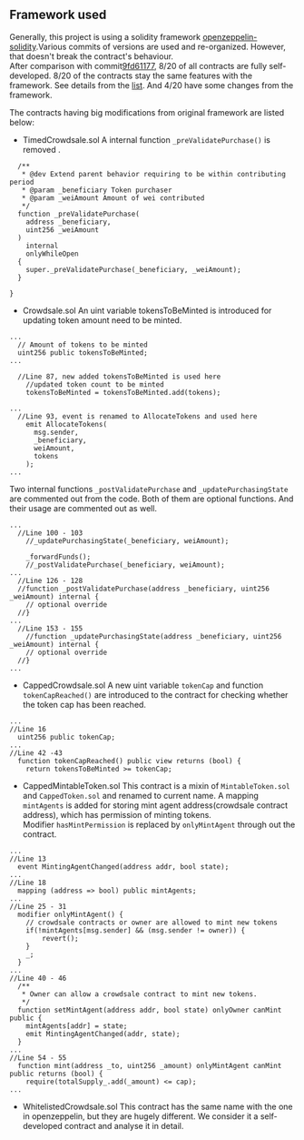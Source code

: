 ## Framework used

Generally, this project is using a solidity framework [openzeppelin-solidity](https://github.com/OpenZeppelin/openzeppelin-solidity).Various commits of versions are used and re-organized. However, that doesn't break the contract's behaviour. <br>
After comparison with commit[9fd61177](https://github.com/OpenZeppelin/openzeppelin-solidity/tree/9fd61177c3046e85fe3a492dd885322da20cc05f), 8/20 of all contracts are fully self-developed. 8/20 of the contracts stay the same features with the framework. See details from the [list](https://gist.github.com/ryu9827/4b702b2a85dcb0cca1c17c668bd73c50). And 4/20 have some changes from the framework.<br>

The contracts having big modifications from original framework are listed below: 

* TimedCrowdsale.sol
A internal function `_preValidatePurchase()` is removed .
```
  /**
   * @dev Extend parent behavior requiring to be within contributing period
   * @param _beneficiary Token purchaser
   * @param _weiAmount Amount of wei contributed
   */
  function _preValidatePurchase(
    address _beneficiary,
    uint256 _weiAmount
  )
    internal
    onlyWhileOpen
  {
    super._preValidatePurchase(_beneficiary, _weiAmount);
  }

}
```

* Crowdsale.sol
An uint variable tokensToBeMinted is introduced for updating token amount need to be minted.
```
...
  // Amount of tokens to be minted
  uint256 public tokensToBeMinted;
...

  //Line 87, new added tokensToBeMinted is used here
    //updated token count to be minted
    tokensToBeMinted = tokensToBeMinted.add(tokens);

...
  //Line 93, event is renamed to AllocateTokens and used here
    emit AllocateTokens(
      msg.sender,
      _beneficiary,
      weiAmount,
      tokens
    );
...
```

Two internal functions `_postValidatePurchase` and `_updatePurchasingState` are commented out from the code. Both of them are optional functions. And their usage are commented out as well.
```
...
  //Line 100 - 103
    //_updatePurchasingState(_beneficiary, weiAmount);
    
    _forwardFunds();
    //_postValidatePurchase(_beneficiary, weiAmount);
...
  //Line 126 - 128
  //function _postValidatePurchase(address _beneficiary, uint256 _weiAmount) internal {
    // optional override
  //}
...
  //Line 153 - 155
    //function _updatePurchasingState(address _beneficiary, uint256 _weiAmount) internal {
    // optional override
  //}
...
```

* CappedCrowdsale.sol
A new uint variable `tokenCap` and function `tokenCapReached()` are introduced to the contract for checking whether the token cap has been reached.
```
...
//Line 16
  uint256 public tokenCap;
...
//Line 42 -43
  function tokenCapReached() public view returns (bool) {
    return tokensToBeMinted >= tokenCap;
```

* CappedMintableToken.sol
This contract is a mixin of `MintableToken.sol` and `CappedToken.sol` and renamed to current name. A mapping `mintAgents` is added for storing mint agent address(crowdsale contract address), which has permission of minting tokens. <br>
Modifier `hasMintPermission` is replaced by `onlyMintAgent` through out the contract.
```
...
//Line 13
  event MintingAgentChanged(address addr, bool state);
...
//Line 18
  mapping (address => bool) public mintAgents;
...
//Line 25 - 31
  modifier onlyMintAgent() {
    // crowdsale contracts or owner are allowed to mint new tokens
    if(!mintAgents[msg.sender] && (msg.sender != owner)) {
        revert();
    }
    _;
  }
...
//Line 40 - 46
  /**
   * Owner can allow a crowdsale contract to mint new tokens.
   */
  function setMintAgent(address addr, bool state) onlyOwner canMint public {
    mintAgents[addr] = state;
    emit MintingAgentChanged(addr, state);
  }
...
//Line 54 - 55
  function mint(address _to, uint256 _amount) onlyMintAgent canMint public returns (bool) {
    require(totalSupply_.add(_amount) <= cap);
...
```

* WhitelistedCrowdsale.sol
This contract has the same name with the one in openzeppelin, but they are hugely different. We consider it a self-developed contract and analyse it in detail. 
